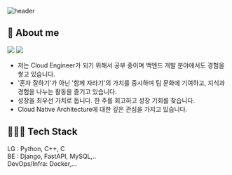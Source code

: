 ![header](https://capsule-render.vercel.app/api?type=rounded&color=timeGradient&text=Welcome%20to%20Bi's%20GitHub%20👋&animation=twinkling&fontSize=40&fontAlignY=50&fontAlign=50&height=180)

## 🤔 About me
<a href="https://velog.io/@ohyuchan123"><img src="https://img.shields.io/badge/Blog-11B48A?style=flat-square&logo=Vimeo&logoColor=white&link=https://velog.io/@ohyuchan123"/></a>
<img src="https://img.shields.io/badge/🐷 pig_notion_blog-20232a.svg?style=lat-square&logoColor=#FFFFF" />



- 저는 Cloud Engineer가 되기 위해서 공부 중이며 백엔드 개발 분야에서도 경험을 쌓고 있습니다.
- '혼자 잘하기'가 아닌 '함께 자라기'의 가치를 중시하며 팀 문화에 기여하고, 지식과 경험을 나누는 활동을 즐기고 있습니다.
- 성장을 최우선 가치로 둡니다. 한 주를 회고하고 성장 기회를 찾습니다.
- Cloud Native Architecture에 대한 깊은 관심을 가지고 있습니다.

## 🧑🏻‍💻 Tech Stack
LG : Python, C++, C  
BE : Django, FastAPI, MySQL,..  
DevOps/Infra: Docker,...
